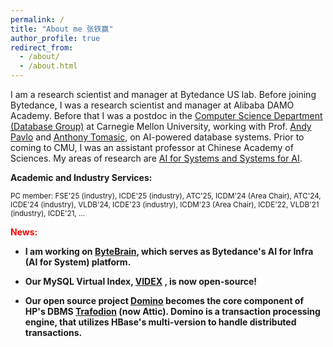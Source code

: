 ```yaml
---
permalink: /
title: "About me 张铁赢"
author_profile: true
redirect_from: 
  - /about/
  - /about.html
---
```

I am a research scientist and manager at Bytedance US lab. Before joining Bytedance, I was a research scientist and manager at Alibaba DAMO Academy. Before that I was a postdoc in the [Computer Science Department (Database Group)](https://db.cs.cmu.edu/) at Carnegie Mellon University, working with Prof. [Andy Pavlo](https://www.cs.cmu.edu/~pavlo/) and [Anthony Tomasic](https://www.cs.cmu.edu/~tomasic/), on AI-powered database systems. Prior to coming to CMU, I was an assistant professor at Chinese Academy of Sciences. My areas of research are [AI for Systems and Systems for AI](https://rise.cs.berkeley.edu/course/cs294-ai-for-systems-and-systems-for-ai-ai-sys/).

**Academic and Industry Services:**

<small>
PC member: FSE'25 (industry), ICDE'25 (industry), ATC'25, ICDM'24 (Area Chair), ATC'24, ICDE'24 (industry), VLDB'24, ICDE'23 (industry), ICDM'23 (Area Chair), ICDE'22, VLDB'21 (industry), ICDE'21, ...
</small>

<strong><font color=red> News: </font><strong>

- I am working on [ByteBrain](https://jobs.bytedance.com/en/position/7366737450800023859/detail?utm_source=Technology+Crossover+Ventures+job+board&utm_medium=getro.com&gh_src=Technology+Crossover+Ventures+job+board), which serves as Bytedance's AI for Infra (AI for System) platform.

- Our MySQL Virtual Index, [VIDEX]([https://github.com/domino-succ/domino/wiki](https://github.com/bytedance/videx/blob/main/README.md)) , is now open-source!

- Our open source project [Domino](https://github.com/domino-succ/domino/wiki) becomes the core component of HP's DBMS [Trafodion](https://attic.apache.org/projects/trafodion.html) (now Attic). Domino is a transaction processing engine, that utilizes HBase's multi-version to handle distributed transactions.
